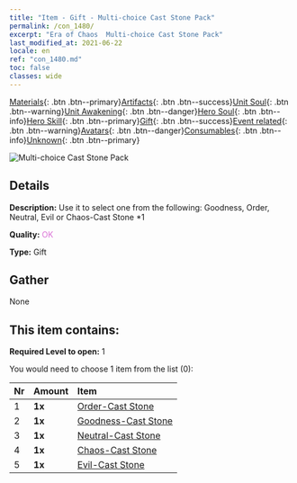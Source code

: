 ```yaml
---
title: "Item - Gift - Multi-choice Cast Stone Pack"
permalink: /con_1480/
excerpt: "Era of Chaos  Multi-choice Cast Stone Pack"
last_modified_at: 2021-06-22
locale: en
ref: "con_1480.md"
toc: false
classes: wide
---
```

 [Materials](/Items/){: .btn .btn--primary}[Artifacts](/Items/Artifacts/){: .btn .btn--success}[Unit Soul](/Items/UnitSoul/){: .btn .btn--warning}[Unit Awakening](/Items/UnitAwakening/){: .btn .btn--danger}[Hero Soul](/Items/HeroSoul/){: .btn .btn--info}[Hero Skill](/Items/HeroSkill/){: .btn .btn--primary}[Gift](/Items/Gift/){: .btn .btn--success}[Event related](/Items/Events/){: .btn .btn--warning}[Avatars](/Items/Avatars/){: .btn .btn--danger}[Consumables](/Items/Consumables/){: .btn .btn--info}[Unknown](/Items/Unknown/){: .btn .btn--primary}

 ![Multi-choice Cast Stone Pack](/images/t/i_907094.png)

## Details
 **Description:** Use it to select one from the following: Goodness, Order, Neutral, Evil or Chaos-Cast Stone *1

 **Quality:** <span style="color: #DA70D6">OK</span>

 **Type:** Gift

## Gather

  None

## This item contains:

 **Required Level to open:** 1

 You would need to choose 1 item from the list (0):

  | Nr | Amount |     Item    |
  |:---|:-------|:------------|
  | 1 |  **1x** | [Order-Cast Stone](/Items/con_1123/) |  | 
  | 2 |  **1x** | [Goodness-Cast Stone](/Items/con_1124/) |  | 
  | 3 |  **1x** | [Neutral-Cast Stone](/Items/con_1125/) |  | 
  | 4 |  **1x** | [Chaos-Cast Stone](/Items/con_1126/) |  | 
  | 5 |  **1x** | [Evil-Cast Stone](/Items/con_1127/) |  | 
